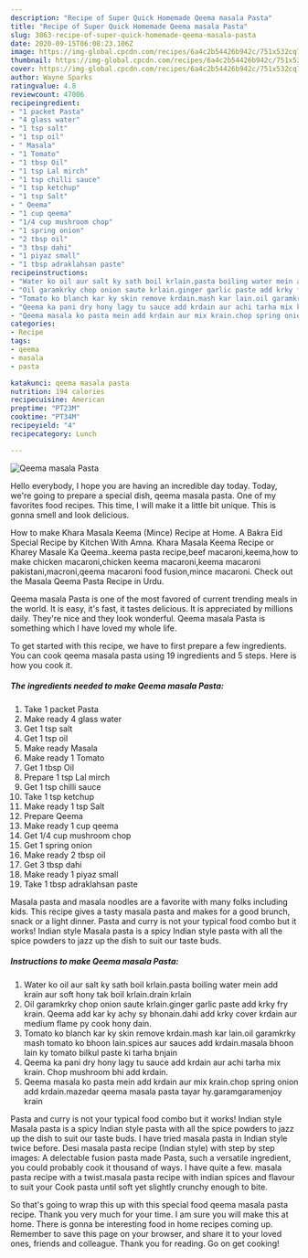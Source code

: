 ```yaml
---
description: "Recipe of Super Quick Homemade Qeema masala Pasta"
title: "Recipe of Super Quick Homemade Qeema masala Pasta"
slug: 3863-recipe-of-super-quick-homemade-qeema-masala-pasta
date: 2020-09-15T06:08:23.106Z
image: https://img-global.cpcdn.com/recipes/6a4c2b54426b942c/751x532cq70/qeema-masala-pasta-recipe-main-photo.jpg
thumbnail: https://img-global.cpcdn.com/recipes/6a4c2b54426b942c/751x532cq70/qeema-masala-pasta-recipe-main-photo.jpg
cover: https://img-global.cpcdn.com/recipes/6a4c2b54426b942c/751x532cq70/qeema-masala-pasta-recipe-main-photo.jpg
author: Wayne Sparks
ratingvalue: 4.8
reviewcount: 47006
recipeingredient:
- "1 packet Pasta"
- "4 glass water"
- "1 tsp salt"
- "1 tsp oil"
- " Masala"
- "1 Tomato"
- "1 tbsp Oil"
- "1 tsp Lal mirch"
- "1 tsp chilli sauce"
- "1 tsp ketchup"
- "1 tsp Salt"
- " Qeema"
- "1 cup qeema"
- "1/4 cup mushroom chop"
- "1 spring onion"
- "2 tbsp oil"
- "3 tbsp dahi"
- "1 piyaz small"
- "1 tbsp adraklahsan paste"
recipeinstructions:
- "Water ko oil aur salt ky sath boil krlain.pasta boiling water mein add krain aur soft hony tak boil krlain.drain krlain"
- "Oil garamkrky chop onion saute krlain.ginger garlic paste add krky fry krain. Qeema add kar ky achy sy bhonain.dahi add krky cover krdain aur medium flame py cook hony dain."
- "Tomato ko blanch kar ky skin remove krdain.mash kar lain.oil garamkrky mash tomato ko bhoon lain.spices aur sauces add krdain.masala bhoon lain ky tomato bilkul paste ki tarha bnjain"
- "Qeema ka pani dry hony lagy tu sauce add krdain aur achi tarha mix krain. Chop mushroom bhi add krdain."
- "Qeema masala ko pasta mein add krdain aur mix krain.chop spring onion add krdain.mazedar qeema masala pasta tayar hy.garamgaramenjoy krain"
categories:
- Recipe
tags:
- qeema
- masala
- pasta

katakunci: qeema masala pasta 
nutrition: 194 calories
recipecuisine: American
preptime: "PT23M"
cooktime: "PT34M"
recipeyield: "4"
recipecategory: Lunch

---
```



![Qeema masala Pasta](https://img-global.cpcdn.com/recipes/6a4c2b54426b942c/751x532cq70/qeema-masala-pasta-recipe-main-photo.jpg)

Hello everybody, I hope you are having an incredible day today. Today, we're going to prepare a special dish, qeema masala pasta. One of my favorites food recipes. This time, I will make it a little bit unique. This is gonna smell and look delicious.

How to make Khara Masala Keema (Mince) Recipe at Home. A Bakra Eid Special Recipe by Kitchen With Amna. Khara Masala Keema Recipe or Kharey Masale Ka Qeema..keema pasta recipe,beef macaroni,keema,how to make chicken macaroni,chicken keema macaroni,keema macaroni pakistani,macroni,qeema macaroni food fusion,mince macaroni. Check out the Masala Qeema Pasta Recipe in Urdu.

Qeema masala Pasta is one of the most favored of current trending meals in the world. It is easy, it's fast, it tastes delicious. It is appreciated by millions daily. They're nice and they look wonderful. Qeema masala Pasta is something which I have loved my whole life.


To get started with this recipe, we have to first prepare a few ingredients. You can cook qeema masala pasta using 19 ingredients and 5 steps. Here is how you cook it.

<!--inarticleads1-->

##### The ingredients needed to make Qeema masala Pasta:

1. Take 1 packet Pasta
1. Make ready 4 glass water
1. Get 1 tsp salt
1. Get 1 tsp oil
1. Make ready  Masala
1. Make ready 1 Tomato
1. Get 1 tbsp Oil
1. Prepare 1 tsp Lal mirch
1. Get 1 tsp chilli sauce
1. Take 1 tsp ketchup
1. Make ready 1 tsp Salt
1. Prepare  Qeema
1. Make ready 1 cup qeema
1. Get 1/4 cup mushroom chop
1. Get 1 spring onion
1. Make ready 2 tbsp oil
1. Get 3 tbsp dahi
1. Make ready 1 piyaz small
1. Take 1 tbsp adraklahsan paste


Masala pasta and masala noodles are a favorite with many folks including kids. This recipe gives a tasty masala pasta and makes for a good brunch, snack or a light dinner. Pasta and curry is not your typical food combo but it works! Indian style Masala pasta is a spicy Indian style pasta with all the spice powders to jazz up the dish to suit our taste buds. 

<!--inarticleads2-->

##### Instructions to make Qeema masala Pasta:

1. Water ko oil aur salt ky sath boil krlain.pasta boiling water mein add krain aur soft hony tak boil krlain.drain krlain
1. Oil garamkrky chop onion saute krlain.ginger garlic paste add krky fry krain. Qeema add kar ky achy sy bhonain.dahi add krky cover krdain aur medium flame py cook hony dain.
1. Tomato ko blanch kar ky skin remove krdain.mash kar lain.oil garamkrky mash tomato ko bhoon lain.spices aur sauces add krdain.masala bhoon lain ky tomato bilkul paste ki tarha bnjain
1. Qeema ka pani dry hony lagy tu sauce add krdain aur achi tarha mix krain. Chop mushroom bhi add krdain.
1. Qeema masala ko pasta mein add krdain aur mix krain.chop spring onion add krdain.mazedar qeema masala pasta tayar hy.garamgaramenjoy krain


Pasta and curry is not your typical food combo but it works! Indian style Masala pasta is a spicy Indian style pasta with all the spice powders to jazz up the dish to suit our taste buds. I have tried masala pasta in Indian style twice before. Desi masala pasta recipe (Indian style) with step by step images: A delectable fusion pasta made Pasta, such a versatile ingredient, you could probably cook it thousand of ways. I have quite a few. masala pasta recipe with a twist.masala pasta recipe with indian spices and flavour to suit your Cook pasta until soft yet slightly crunchy enough to bite. 

So that's going to wrap this up with this special food qeema masala pasta recipe. Thank you very much for your time. I am sure you will make this at home. There is gonna be interesting food in home recipes coming up. Remember to save this page on your browser, and share it to your loved ones, friends and colleague. Thank you for reading. Go on get cooking!

